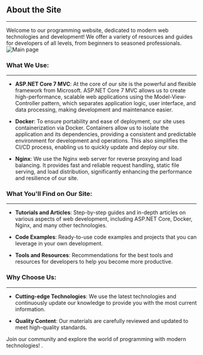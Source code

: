 ## About the Site
---
Welcome to our programming website, dedicated to modern web technologies and development! We offer a variety of resources and guides for developers of all levels, from beginners to seasoned professionals.
![Main page](https://ibb.co/rZCXD4C)

### What We Use:
---

- **ASP.NET Core 7 MVC**: At the core of our site is the powerful and flexible framework from Microsoft. ASP.NET Core 7 MVC allows us to create high-performance, scalable web applications using the Model-View-Controller pattern, which separates application logic, user interface, and data processing, making development and maintenance easier.

- **Docker**: To ensure portability and ease of deployment, our site uses containerization via Docker. Containers allow us to isolate the application and its dependencies, providing a consistent and predictable environment for development and operations. This also simplifies the CI/CD process, enabling us to quickly update and deploy our site.

- **Nginx**: We use the Nginx web server for reverse proxying and load balancing. It provides fast and reliable request handling, static file serving, and load distribution, significantly enhancing the performance and resilience of our site.

### What You'll Find on Our Site:
---

- **Tutorials and Articles**: Step-by-step guides and in-depth articles on various aspects of web development, including ASP.NET Core, Docker, Nginx, and many other technologies.
  
- **Code Examples**: Ready-to-use code examples and projects that you can leverage in your own development.
  
- **Tools and Resources**: Recommendations for the best tools and resources for developers to help you become more productive.

### Why Choose Us:
---

- **Cutting-edge Technologies**: We use the latest technologies and continuously update our knowledge to provide you with the most current information.
  
- **Quality Content**: Our materials are carefully reviewed and updated to meet high-quality standards.


Join our community and explore the world of programming with modern technologies!
.
